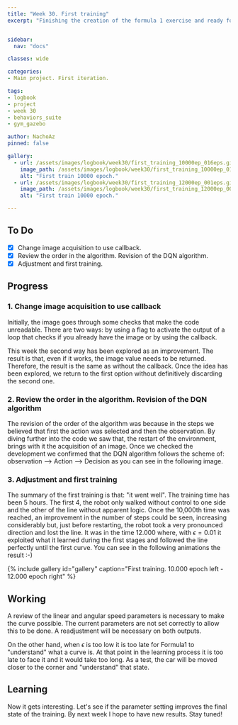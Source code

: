 ```yaml
---
title: "Week 30. First training"
excerpt: "Finishing the creation of the formula 1 exercise and ready for testing."


sidebar:
  nav: "docs"

classes: wide

categories:
- Main project. First iteration.

tags:
- logbook
- project
- week 30
- behaviors_suite
- gym_gazebo

author: NachoAz
pinned: false

gallery:
  - url: /assets/images/logbook/week30/first_training_10000ep_016eps.gif
    image_path: /assets/images/logbook/week30/first_training_10000ep_016eps.gif
    alt: "First train 10000 epoch."
  - url: /assets/images/logbook/week30/first_training_12000ep_001eps.gif
    image_path: /assets/images/logbook/week30/first_training_12000ep_001eps.gif
    alt: "First train 10000 epoch."

---
```


## To Do

- [X] Change image acquisition to use callback.
- [X] Review the order in the algorithm. Revision of the DQN algorithm.
- [X] Adjustment and first training.

## Progress

### 1. Change image acquisition to use callback

Initially, the image goes through some checks that make the code unreadable. There are two ways: by using a flag to activate the output of a loop that checks if you already have the image or by using the callback. 

This week the second way has been explored as an improvement. The result is that, even if it works, the image value needs to be returned. Therefore, the result is the same as without the callback. Once the idea has been explored, we return to the first option without definitively discarding the second one.

### 2. Review the order in the algorithm. Revision of the DQN algorithm

The revision of the order of the algorithm was because in the steps we believed that first the action was selected and then the observation. By diving further into the code we saw that, the restart of the environment, brings with it the acquisition of an image. Once we checked the development we confirmed that the DQN algorithm follows the scheme of: observation --> Action --> Decision as you can see in the following image.

### 3. Adjustment and first training

The summary of the first training is that: "it went well". The training time has been 5 hours. The first 4, the robot only walked without control to one side and the other of the line without apparent logic. Once the 10,000th time was reached, an improvement in the number of steps could be seen, increasing considerably but, just before restarting, the robot took a very pronounced direction and lost the line. It was in the time 12.000 where, with $\epsilon = 0.01$ it exploited what it learned during the first stages and followed the line perfectly until the first curve. You can see in the following animations the result :-)

{% include gallery id="gallery" caption="First training. 10.000 epoch left - 12.000 epoch right" %}

## Working

A review of the linear and angular speed parameters is necessary to make the curve possible. The current parameters are not set correctly to allow this to be done. A readjustment will be necessary on both outputs.

On the other hand, when $\epsilon$ is too low it is too late for Formula1 to "understand" what a curve is. At that point in the learning process it is too late to face it and it would take too long. As a test, the car will be moved closer to the corner and "understand" that state. 

## Learning

Now it gets interesting. Let's see if the parameter setting improves the final state of the training. By next week I hope to have new results. Stay tuned!